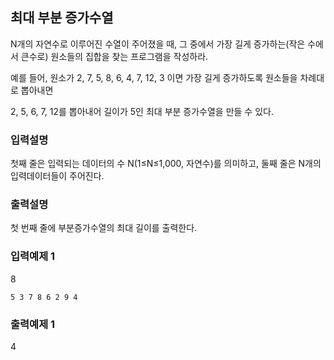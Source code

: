 ## 최대 부분 증가수열

N개의 자연수로 이루어진 수열이 주어졌을 때,
그 중에서 가장 길게 증가하는(작은 수에서 큰수로) 원소들의 집합을 찾는 프로그램을 작성하라.

예를 들어, 원소가 2, 7, 5, 8, 6, 4, 7, 12, 3 이면 가장 길게 증가하도록 원소들을 차례대로 뽑아내면

2, 5, 6, 7, 12를 뽑아내어 길이가 5인 최대 부분 증가수열을 만들 수 있다.

### 입력설명

첫째 줄은 입력되는 데이터의 수 N(1≤N≤1,000, 자연수)를 의미하고,
둘째 줄은 N개의 입력데이터들이 주어진다.

### 출력설명

첫 번째 줄에 부분증가수열의 최대 길이를 출력한다.

### 입력예제 1

8

```
5 3 7 8 6 2 9 4
```

### 출력예제 1

4
